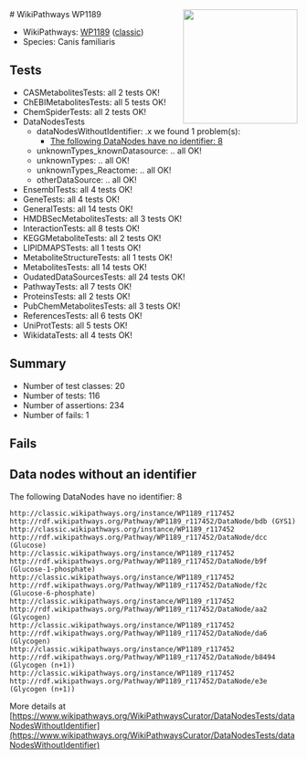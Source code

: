 <img style="float: right; width: 200px" src="https://upload.wikimedia.org/wikipedia/commons/thumb/8/83/Wplogo_with_text_500.png/640px-Wplogo_with_text_500.png" />
# WikiPathways WP1189

* WikiPathways: [WP1189](https://wikipathways.org/pathways/WP1189) ([classic](https://classic.wikipathways.org/instance/WP1189))
* Species: Canis familiaris
## Tests
* CASMetabolitesTests: all 2 tests OK!
* ChEBIMetabolitesTests: all 5 tests OK!
* ChemSpiderTests: all 2 tests OK!
* DataNodesTests
    * dataNodesWithoutIdentifier: .x we found 1 problem(s):
        * [The following DataNodes have no identifier: 8](#d2d32fa7)
    * unknownTypes_knownDatasource: .. all OK!
    * unknownTypes: .. all OK!
    * unknownTypes_Reactome: .. all OK!
    * otherDataSource: .. all OK!
* EnsemblTests: all 4 tests OK!
* GeneTests: all 4 tests OK!
* GeneralTests: all 14 tests OK!
* HMDBSecMetabolitesTests: all 3 tests OK!
* InteractionTests: all 8 tests OK!
* KEGGMetaboliteTests: all 2 tests OK!
* LIPIDMAPSTests: all 1 tests OK!
* MetaboliteStructureTests: all 1 tests OK!
* MetabolitesTests: all 14 tests OK!
* OudatedDataSourcesTests: all 24 tests OK!
* PathwayTests: all 7 tests OK!
* ProteinsTests: all 2 tests OK!
* PubChemMetabolitesTests: all 3 tests OK!
* ReferencesTests: all 6 tests OK!
* UniProtTests: all 5 tests OK!
* WikidataTests: all 4 tests OK!


## Summary

* Number of test classes: 20
* Number of tests: 116
* Number of assertions: 234
* Number of fails: 1

## Fails

<a name="d2d32fa7" />

## Data nodes without an identifier

The following DataNodes have no identifier: 8
```
http://classic.wikipathways.org/instance/WP1189_r117452 http://rdf.wikipathways.org/Pathway/WP1189_r117452/DataNode/bdb (GYS1)
http://classic.wikipathways.org/instance/WP1189_r117452 http://rdf.wikipathways.org/Pathway/WP1189_r117452/DataNode/dcc (Glucose)
http://classic.wikipathways.org/instance/WP1189_r117452 http://rdf.wikipathways.org/Pathway/WP1189_r117452/DataNode/b9f (Glucose-1-phosphate)
http://classic.wikipathways.org/instance/WP1189_r117452 http://rdf.wikipathways.org/Pathway/WP1189_r117452/DataNode/f2c (Glucose-6-phosphate)
http://classic.wikipathways.org/instance/WP1189_r117452 http://rdf.wikipathways.org/Pathway/WP1189_r117452/DataNode/aa2 (Glycogen)
http://classic.wikipathways.org/instance/WP1189_r117452 http://rdf.wikipathways.org/Pathway/WP1189_r117452/DataNode/da6 (Glycogen)
http://classic.wikipathways.org/instance/WP1189_r117452 http://rdf.wikipathways.org/Pathway/WP1189_r117452/DataNode/b8494 (Glycogen (n+1))
http://classic.wikipathways.org/instance/WP1189_r117452 http://rdf.wikipathways.org/Pathway/WP1189_r117452/DataNode/e3e (Glycogen (n+1))
```

More details at [https://www.wikipathways.org/WikiPathwaysCurator/DataNodesTests/dataNodesWithoutIdentifier](https://www.wikipathways.org/WikiPathwaysCurator/DataNodesTests/dataNodesWithoutIdentifier)

